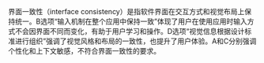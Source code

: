 界面一致性（interface consistency）是指软件界面在交互方式和视觉布局上保持统一。B选项“输入机制在整个应用中保持一致”体现了用户在使用应用时输入方式不会因界面不同而变化，有助于用户学习和操作。D选项“视觉信息根据设计标准进行组织”强调了视觉风格和布局的一致性，也提升了用户体验。A和C分别强调个性化和上下文敏感，不符合界面一致性的要求。